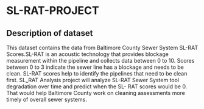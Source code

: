 # SL-RAT-PROJECT

## Description of dataset

This dataset contains the data from Baltimore County Sewer System SL-RAT Scores.SL-RAT is an acoustic technology that provides blockage measurement within the pipeline and collects data between 0 to 10. Scores between 0 to 3 indicate the sewer line has a blockage and needs to be clean. SL-RAT scores help to identify the pipelines that need to be clean first. SL_RAT Analysis project will analyze SL-RAT Sewer System tool degradation over time and predict when the SL- RAT scores would be 0. That would help Baltimore County work on cleaning assessments more timely of overall sewer systems.


